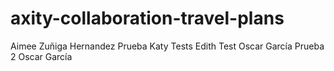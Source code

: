 # axity-collaboration-travel-plans
Aimee Zuñiga Hernandez
Prueba Katy
Tests
Edith Test
Oscar García
Prueba 2 Oscar García
